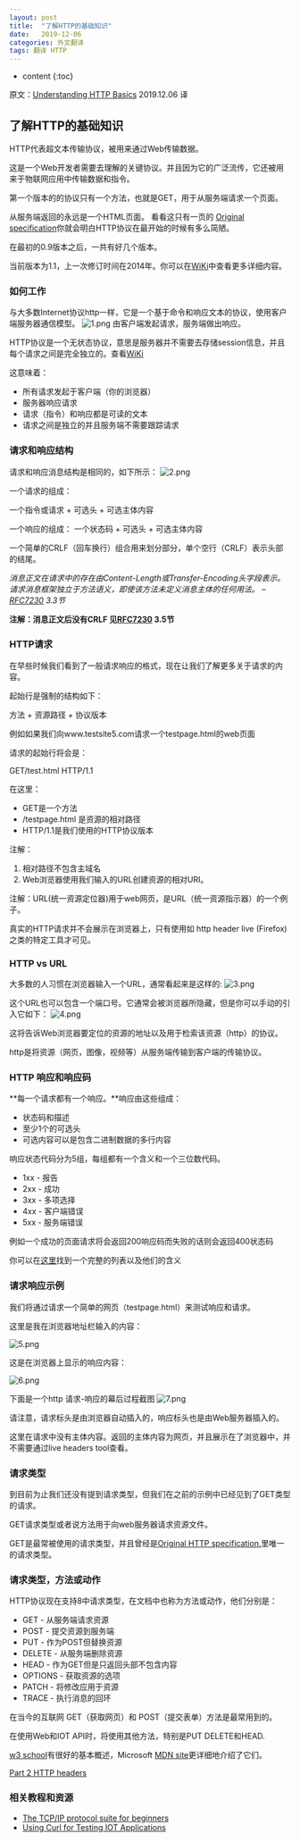 ```yaml
---
layout: post
title:  "了解HTTP的基础知识"
date:   2019-12-06
categories: 外文翻译
tags: 翻译 HTTP
---
```


* content
{:toc}

原文：[Understanding HTTP Basics](http://www.steves-internet-guide.com/http-basics/)
2019.12.06 译




## 了解HTTP的基础知识

HTTP代表超文本传输协议，被用来通过Web传输数据。

这是一个Web开发者需要去理解的关键协议。并且因为它的广泛流传，它还被用来于物联网应用中传输数据和指令。

第一个版本的的协议只有一个方法，也就是GET，用于从服务端请求一个页面。

从服务端返回的永远是一个HTML页面。
看看这只有一页的 [Original specification](http://www.w3.org/Protocols/HTTP/AsImplemented.html)你就会明白HTTP协议在最开始的时候有多么简陋。

在最初的0.9版本之后，一共有好几个版本。

当前版本为1.1，上一次修订时间在2014年。你可以在[WiKi](https://en.wikipedia.org/wiki/Hypertext_Transfer_Protocol)中查看更多详细内容。

### 如何工作

与大多数Internet协议http一样，它是一个基于命令和响应文本的协议，使用客户端服务器通信模型。
![1.png](https://zzite.github.io/image/posts/WeChat9bbe2a6ac89ba9d45d74e6f3f3c7ecf3.png)
由客户端发起请求，服务端做出响应。

HTTP协议是一个无状态协议，意思是服务器并不需要去存储session信息，并且每个请求之间是完全独立的。查看[WiKi](https://en.wikipedia.org/wiki/Stateless_protocol)

这意味着：

* 所有请求发起于客户端（你的浏览器）
* 服务器响应请求
* 请求（指令）和响应都是可读的文本
* 请求之间是独立的并且服务端不需要跟踪请求

### 请求和响应结构

请求和响应消息结构是相同的，如下所示：
![2.png](https://zzite.github.io/image/posts/WeChat7d5c9531b5946d8c59148ad792958709.png)

一个请求的组成：

一个指令或请求 + 可选头 + 可选主体内容

一个响应的组成：
一个状态码 + 可选头 + 可选主体内容

一个简单的CRLF（回车换行）组合用来划分部分，单个空行（CRLF）表示头部的结尾。

*消息正文在请求中的存在由Content-Length或Transfer-Encoding头字段表示。 请求消息框架独立于方法语义，即使该方法未定义消息主体的任何用法。 – [RFC7230](https://httpwg.org/specs/rfc7230.html) 3.3节*

**注解：消息正文后没有CRLF 见[RFC7230](https://httpwg.org/specs/rfc7230.html) 3.5节**

### HTTP请求

在早些时候我们看到了一般请求响应的格式，现在让我们了解更多关于请求的内容。

起始行是强制的结构如下：

方法 + 资源路径 + 协议版本

例如如果我们向www.testsite5.com请求一个testpage.html的web页面

请求的起始行将会是：

GET/test.html HTTP/1.1

在这里：
* GET是一个方法
* /testpage.html 是资源的相对路径
* HTTP/1.1是我们使用的HTTP协议版本

注解：

1. 相对路径不包含主域名
2. Web浏览器使用我们输入的URL创建资源的相对URI。

注解：URL(统一资源定位器)用于web网页，是URL（统一资源指示器）的一个例子。

真实的HTTP请求并不会展示在浏览器上，只有使用如 http header live  (Firefox)之类的特定工具才可见。

### HTTP vs URL

大多数的人习惯在浏览器输入一个URL，通常看起来是这样的:
![3.png](https://zzite.github.io/image/posts/WeChatc76aa401b8ed761b7c78f91686b232f4.png)

这个URL也可以包含一个端口号。它通常会被浏览器所隐藏，但是你可以手动的引入它如下：
![4.png](https://zzite.github.io/image/posts/WeChat4498e9f6dd8614f6e69da8787c04bcea.png)

这将告诉Web浏览器要定位的资源的地址以及用于检索该资源（http）的协议。

http是将资源（网页，图像，视频等）从服务端传输到客户端的传输协议。

### HTTP 响应和响应码

**每一个请求都有一个响应。**响应由这些组成：

* 状态码和描述
* 至少1个的可选头
* 可选内容可以是包含二进制数据的多行内容

响应状态代码分为5组，每组都有一个含义和一个三位数代码。

* 1xx - 报告
* 2xx - 成功
* 3xx - 多项选择
* 4xx - 客户端错误
* 5xx - 服务端错误

例如一个成功的页面请求将会返回200响应码而失败的话则会返回400状态码

你可以在[这里](https://www.w3.org/Protocols/rfc2616/rfc2616-sec10.html)找到一个完整的列表以及他们的含义

### 请求响应示例

我们将通过请求一个简单的网页（testpage.html）来测试响应和请求。

这里是我在浏览器地址栏输入的内容：

![5.png](https://zzite.github.io/image/posts/WeChat39702ead10ccfcb7432d08a931afb7a8.png)

这是在浏览器上显示的响应内容：

![6.png](https://zzite.github.io/image/posts/WeChat68cf32594f261e1873b0e6c7607e7ac7.png)

下面是一个http 请求-响应的幕后过程截图
![7.png](https://zzite.github.io/image/posts/WeChat54e97d889797a55c4d29d7f4279436bb.png)

请注意，请求标头是由浏览器自动插入的，响应标头也是由Web服务器插入的。

这里在请求中没有主体内容。返回的主体内容为网页，并且展示在了浏览器中，并不需要通过live headers tool查看。

### 请求类型

到目前为止我们还没有提到请求类型，但我们在之前的示例中已经见到了GET类型的请求。

GET请求类型或者说方法用于向web服务器请求资源文件。

GET是最常被使用的请求类型，并且曾经是[Original HTTP specification.](http://www.w3.org/Protocols/HTTP/AsImplemented.html)里唯一的请求类型。

### 请求类型，方法或动作

HTTP协议现在支持8中请求类型，在文档中也称为方法或动作，他们分别是：
* GET - 从服务端请求资源
* POST - 提交资源到服务端
* PUT - 作为POST但替换资源
* DELETE - 从服务端删除资源
* HEAD - 作为GET但是只返回头部不包含内容
* OPTIONS - 获取资源的选项
* PATCH - 将修改应用于资源
* TRACE - 执行消息的回环

在当今的互联网 GET（获取网页）和 POST（提交表单）方法是最常用到的。

在使用Web和IOT API时，将使用其他方法，特别是PUT DELETE和HEAD.

[w3 school](https://www.w3schools.com/tags/ref_httpmethods.asp)有很好的基本概述，Microsoft [MDN site](https://developer.mozilla.org/en-US/docs/Web/HTTP/Methods)更详细地介绍了它们。

[Part 2 HTTP headers](http://www.steves-internet-guide.com/http-headers/)

### 相关教程和资源
* [The TCP/IP protocol suite for beginners](http://www.steves-internet-guide.com/internet-protocol-suite-explained/)
* [Using Curl for Testing IOT Applications](http://www.steves-internet-guide.com/using-curl-iot-applications/)
